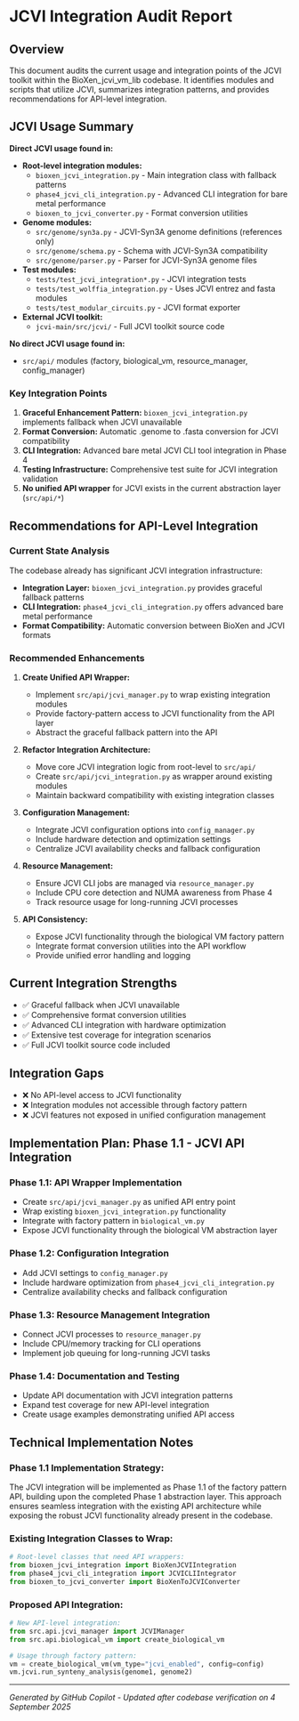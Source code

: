 # JCVI Integration Audit Report

## Overview
This document audits the current usage and integration points of the JCVI toolkit within the BioXen_jcvi_vm_lib codebase. It identifies modules and scripts that utilize JCVI, summarizes integration patterns, and provides recommendations for API-level integration.

## JCVI Usage Summary
**Direct JCVI usage found in:**
- **Root-level integration modules:**
  - `bioxen_jcvi_integration.py` - Main integration class with fallback patterns
  - `phase4_jcvi_cli_integration.py` - Advanced CLI integration for bare metal performance
  - `bioxen_to_jcvi_converter.py` - Format conversion utilities
- **Genome modules:**
  - `src/genome/syn3a.py` - JCVI-Syn3A genome definitions (references only)
  - `src/genome/schema.py` - Schema with JCVI-Syn3A compatibility
  - `src/genome/parser.py` - Parser for JCVI-Syn3A genome files
- **Test modules:**
  - `tests/test_jcvi_integration*.py` - JCVI integration tests
  - `tests/test_wolffia_integration.py` - Uses JCVI entrez and fasta modules
  - `tests/test_modular_circuits.py` - JCVI format exporter
- **External JCVI toolkit:**
  - `jcvi-main/src/jcvi/` - Full JCVI toolkit source code

**No direct JCVI usage found in:**
- `src/api/` modules (factory, biological_vm, resource_manager, config_manager)

### Key Integration Points
1. **Graceful Enhancement Pattern:** `bioxen_jcvi_integration.py` implements fallback when JCVI unavailable
2. **Format Conversion:** Automatic .genome to .fasta conversion for JCVI compatibility
3. **CLI Integration:** Advanced bare metal JCVI CLI tool integration in Phase 4
4. **Testing Infrastructure:** Comprehensive test suite for JCVI integration validation
5. **No unified API wrapper** for JCVI exists in the current abstraction layer (`src/api/*`)

## Recommendations for API-Level Integration

### Current State Analysis
The codebase already has significant JCVI integration infrastructure:
- **Integration Layer:** `bioxen_jcvi_integration.py` provides graceful fallback patterns
- **CLI Integration:** `phase4_jcvi_cli_integration.py` offers advanced bare metal performance
- **Format Compatibility:** Automatic conversion between BioXen and JCVI formats

### Recommended Enhancements
1. **Create Unified API Wrapper:**
   - Implement `src/api/jcvi_manager.py` to wrap existing integration modules
   - Provide factory-pattern access to JCVI functionality from the API layer
   - Abstract the graceful fallback pattern into the API

2. **Refactor Integration Architecture:**
   - Move core JCVI integration logic from root-level to `src/api/`
   - Create `src/api/jcvi_integration.py` as wrapper around existing modules
   - Maintain backward compatibility with existing integration classes

3. **Configuration Management:**
   - Integrate JCVI configuration options into `config_manager.py`
   - Include hardware detection and optimization settings
   - Centralize JCVI availability checks and fallback configuration

4. **Resource Management:**
   - Ensure JCVI CLI jobs are managed via `resource_manager.py`
   - Include CPU core detection and NUMA awareness from Phase 4
   - Track resource usage for long-running JCVI processes

5. **API Consistency:**
   - Expose JCVI functionality through the biological VM factory pattern
   - Integrate format conversion utilities into the API workflow
   - Provide unified error handling and logging

## Current Integration Strengths
- ✅ Graceful fallback when JCVI unavailable
- ✅ Comprehensive format conversion utilities  
- ✅ Advanced CLI integration with hardware optimization
- ✅ Extensive test coverage for integration scenarios
- ✅ Full JCVI toolkit source code included

## Integration Gaps
- ❌ No API-level access to JCVI functionality
- ❌ Integration modules not accessible through factory pattern
- ❌ JCVI features not exposed in unified configuration management

## Implementation Plan: Phase 1.1 - JCVI API Integration

### Phase 1.1: API Wrapper Implementation
- Create `src/api/jcvi_manager.py` as unified API entry point
- Wrap existing `bioxen_jcvi_integration.py` functionality
- Integrate with factory pattern in `biological_vm.py`
- Expose JCVI functionality through the biological VM abstraction layer

### Phase 1.2: Configuration Integration  
- Add JCVI settings to `config_manager.py`
- Include hardware optimization from `phase4_jcvi_cli_integration.py`
- Centralize availability checks and fallback configuration

### Phase 1.3: Resource Management Integration
- Connect JCVI processes to `resource_manager.py`
- Include CPU/memory tracking for CLI operations
- Implement job queuing for long-running JCVI tasks

### Phase 1.4: Documentation and Testing
- Update API documentation with JCVI integration patterns
- Expand test coverage for new API-level integration
- Create usage examples demonstrating unified API access

## Technical Implementation Notes

### Phase 1.1 Implementation Strategy:
The JCVI integration will be implemented as Phase 1.1 of the factory pattern API, building upon the completed Phase 1 abstraction layer. This approach ensures seamless integration with the existing API architecture while exposing the robust JCVI functionality already present in the codebase.

### Existing Integration Classes to Wrap:
```python
# Root-level classes that need API wrappers:
from bioxen_jcvi_integration import BioXenJCVIIntegration
from phase4_jcvi_cli_integration import JCVICLIIntegrator  
from bioxen_to_jcvi_converter import BioXenToJCVIConverter
```

### Proposed API Integration:
```python
# New API-level integration:
from src.api.jcvi_manager import JCVIManager
from src.api.biological_vm import create_biological_vm

# Usage through factory pattern:
vm = create_biological_vm(vm_type="jcvi_enabled", config=config)
vm.jcvi.run_synteny_analysis(genome1, genome2)
```

---
*Generated by GitHub Copilot - Updated after codebase verification on 4 September 2025*
